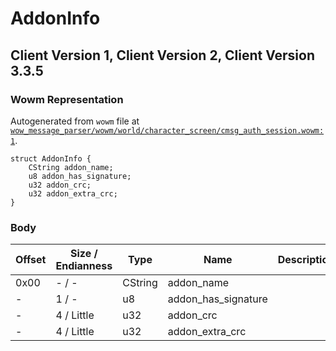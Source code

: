 # AddonInfo

## Client Version 1, Client Version 2, Client Version 3.3.5

### Wowm Representation

Autogenerated from `wowm` file at [`wow_message_parser/wowm/world/character_screen/cmsg_auth_session.wowm:1`](https://github.com/gtker/wow_messages/tree/main/wow_message_parser/wowm/world/character_screen/cmsg_auth_session.wowm#L1).
```rust,ignore
struct AddonInfo {
    CString addon_name;
    u8 addon_has_signature;
    u32 addon_crc;
    u32 addon_extra_crc;
}
```
### Body

| Offset | Size / Endianness | Type | Name | Description | Comment |
| ------ | ----------------- | ---- | ---- | ----------- | ------- |
| 0x00 | - / - | CString | addon_name |  |  |
| - | 1 / - | u8 | addon_has_signature |  |  |
| - | 4 / Little | u32 | addon_crc |  |  |
| - | 4 / Little | u32 | addon_extra_crc |  |  |

